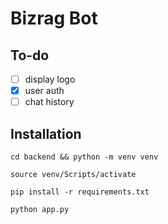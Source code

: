 # Bizrag Bot

## To-do

- [ ] display logo
- [x] user auth
- [ ] chat history

## Installation

```
cd backend && python -m venv venv
```
```
source venv/Scripts/activate
```
```
pip install -r requirements.txt
```
```
python app.py
```
